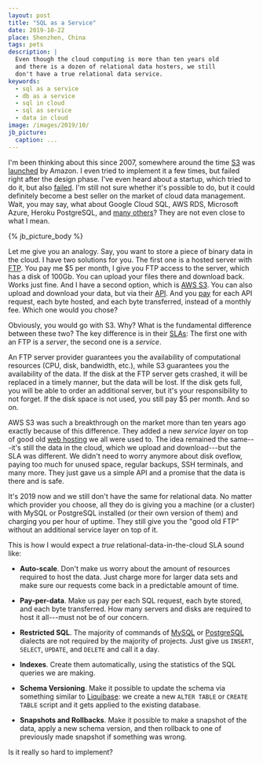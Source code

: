 ```yaml
---
layout: post
title: "SQL as a Service"
date: 2019-10-22
place: Shenzhen, China
tags: pets
description: |
  Even though the cloud computing is more than ten years old
  and there is a dozen of relational data hosters, we still
  don't have a true relational data service.
keywords:
  - sql as a service
  - db as a service
  - sql in cloud
  - sql as service
  - data in cloud
image: /images/2019/10/
jb_picture:
  caption: ...
---
```


I'm been thinking about this since 2007, somewhere around the time
[S3](https://aws.amazon.com/s3/)
was [launched](https://en.wikipedia.org/wiki/Amazon_Web_Services) by Amazon.
I even tried to implement it a few times, but failed right after the
design phase. I've even heard about a startup, which tried to do it,
but also [failed](https://en.wikipedia.org/wiki/Xeround). I'm still not sure
whether it's possible to do, but it could definitely become a best seller on
the market of cloud data management. Wait, you may say, what about
Google Cloud SQL, AWS RDS, Microsoft Azure, Heroku PostgreSQL,
and [many others](https://en.wikipedia.org/wiki/Cloud_database)?
They are not even close to what I mean.

<!--more-->

{% jb_picture_body %}

Let me give you an analogy. Say, you want to store a piece of binary data in the cloud. I have two
solutions for you. The first one is a hosted server
with [FTP](https://en.wikipedia.org/wiki/File_Transfer_Protocol). You pay
me $5 per month, I give you FTP access to the server, which has a disk of 100Gb. You
can upload your files there and download back. Works just fine.
And I have a second option, which is [AWS S3](https://aws.amazon.com/s3/).
You can also upload and download
your data, but via their [API](https://docs.aws.amazon.com/AmazonS3/latest/API/Welcome.html).
And you [pay](https://aws.amazon.com/s3/pricing/) for each API request,
each byte hosted, and each byte transferred, instead of a monthly fee.
Which one would you chose?

Obviously, you would go with S3. Why? What is the fundamental difference
between these two? The key difference is in their [SLAs](https://en.wikipedia.org/wiki/Service-level_agreement):
The first one with an FTP is a _server_, the second one is a _service_.

An FTP server provider guarantees you the availability of computational resources (CPU, disk, bandwidth, etc.),
while S3 guarantees you the availability of the data. If the disk at the
FTP server gets crashed, it will be replaced in a timely manner, but the
data will be lost. If the disk gets full, you will be able to order
an additional server, but it's your responsibility to not forget. If the
disk space is not used, you still pay $5 per month. And so on.

AWS S3 was such a breakthrough on the market more than ten years ago exactly
because of this difference. They added a new _service layer_ on top of good
old [web hosting](https://en.wikipedia.org/wiki/Web_hosting_service)
we all were used to. The idea remained the same---it's still the data
in the cloud, which we upload and download---but the SLA was different. We didn't
need to worry anymore about disk oveflow, paying too much for unused space,
regular backups, SSH terminals, and many more. They just gave us a simple API and
a promise that the data is there and is safe.

It's 2019 now and we still don't have the same for relational data. No matter
which provider you choose, all they do is giving you a machine (or a cluster)
with MySQL or PostgreSQL installed (or their own version of them) and
charging you per hour of uptime. They still give you the "good old FTP" without
an additional service layer on top of it.

This is how I would expect a _true_ relational-data-in-the-cloud SLA sound like:

  * **Auto-scale**.
    Don't make us worry about the amount of resources required to host
    the data. Just charge more for larger data sets and make sure
    our requests come back in a predictable amount of time.

  * **Pay-per-data**.
    Make us pay per each SQL request, each byte stored, and
    each byte transferred. How many servers and disks are required to host
    it all---must not be of our concern.

  * **Restricted SQL**.
    The majority of commands of
    [MySQL](https://dev.mysql.com/doc/refman/8.0/en/sql-syntax.html) or
    [PostgreSQL](https://www.postgresql.org/docs/12/sql.html) dialects are
    not required by the majority of projects. Just give us
    `INSERT`, `SELECT`, `UPDATE`, and `DELETE` and call it a day.

  * **Indexes**.
    Create them automatically, using the statistics of the SQL queries
    we are making.

  * **Schema Versioning**.
    Make it possible to update the schema via something similar to
    [Liquibase](https://www.liquibase.org/): we create a new `ALTER TABLE` or `CREATE TABLE` script
    and it gets applied to the existing database.

  * **Snapshots and Rollbacks**.
    Make it possible to make a snapshot of the data, apply a new schema
    version, and then rollback to one of previously made snapshot if something
    was wrong.

Is it really so hard to implement?
